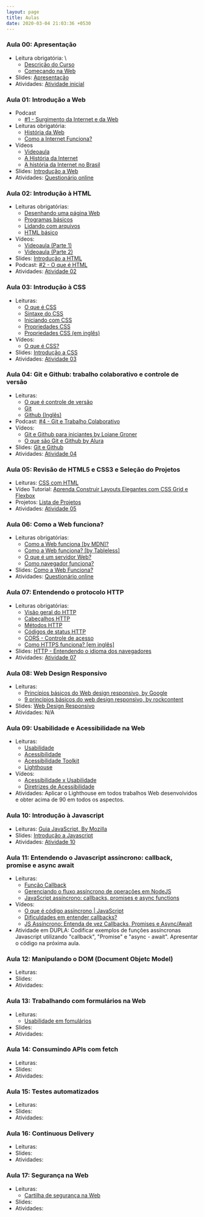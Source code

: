 ```yaml
---
layout: page
title: Aulas
date: 2020-03-04 21:03:36 +0530
---
```


### Aula 00: Apresentação

- Leitura obrigatória: \
  - [Descrição do Curso](/)
  - [Começando na Web](https://developer.mozilla.org/pt-BR/docs/Aprender/Getting_started_with_the_web)
- Slides: [Apresentação](/web-dev/slides/aula-00)
- Atividades: [Atividade inicial](/web-dev/atividades#atividade-1)

### Aula 01: Introdução a Web

- Podcast
  - [#1 - Surgimento da Internet e da Web](https://anchor.fm/babadodev/episodes/1---Surgimento-da-Internet-e-da-Web-egohdq)
- Leituras obrigatória:
  - [História da Web](https://www.tecmundo.com.br/historia/1778-a-world-wide-web-completa-20-anos-conheca-como-ela-surgiu.htm)
  - [Como a Internet Funciona?](https://developer.mozilla.org/pt-BR/docs/Learn/Common_questions/Como_a_internet_funciona)
- Vídeos
  - [Videoaula](https://www.youtube.com/watch?v=2Z-9OAB9eLQ)
  - [A História da Internet](https://www.youtube.com/watch?v=pKxWPo73pX0)
  - [A história da Internet no Brasil](https://www.youtube.com/watch?v=k_inQhpKprg)
- Slides: [Introdução a Web](/web-dev/slides/aula-01)
- Atividades: [Questionário online](https://forms.gle/9n6yny931PTXfqbr9)

### Aula 02: Introdução à HTML

- Leituras obrigatórias:
  - [Desenhando uma página Web](https://developer.mozilla.org/pt-BR/docs/Aprender/Getting_started_with_the_web/com_que_seu_site_vai_parecer)
  - [Programas básicos](https://developer.mozilla.org/pt-BR/docs/Aprender/Getting_started_with_the_web/instalando_programas_basicos)
  - [Lidando com arquivos](https://developer.mozilla.org/pt-BR/docs/Aprender/Getting_started_with_the_web/lidando_com_arquivos)
  - [HTML básico](https://developer.mozilla.org/pt-BR/docs/Aprender/Getting_started_with_the_web/HTML_basico)
- Vídeos:
  - [Videoaula (Parte 1)](https://www.youtube.com/watch?v=WluzG6RN5qA)
  - [Videoaula (Parte 2)](https://www.youtube.com/watch?v=2w5ss6jwceA)
- Slides: [Introdução a HTML](/web-dev/slides/aula-02)
- Podcast: [#2 - O que é HTML](https://anchor.fm/babadodev/episodes/02---O-que--HTML-eiupjq)
- Atividades: [Atividade 02](/web-dev/atividades#atividade-2)

### Aula 03: Introdução à CSS

- Leituras:
  - [O que é CSS](https://developer.mozilla.org/pt-BR/docs/Learn/CSS/First_steps/O_que_e_CSS)
  - [Sintaxe do CSS](https://developer.mozilla.org/pt-BR/docs/Web/CSS/sintaxe)
  - [Iniciando com CSS](https://developer.mozilla.org/pt-BR/docs/Learn/CSS/First_steps/Iniciando)
  - [Propriedades CSS](https://developer.mozilla.org/pt-BR/docs/Web/CSS/CSS_Reference)
  - [Propriedades CSS (em inglês)](https://www.w3schools.com/css/default.asp)
- Vídeos:
  - [O que é CSS?](https://www.youtube.com/watch?v=229xfk3EEM8)
- Slides: [Introdução a CSS](/web-dev/slides/aula-03)
- Atividades: [Atividade 03](/web-dev/atividades#atividade-3)

### Aula 04: Git e Github: trabalho colaborativo e controle de versão

- Leituras:
  - <a href="https://www.atlassian.com/br/git/tutorials/what-is-version-control" target="_blank">O que é controle de versão</a>
  - <a href="https://engsoftmoderna.info/capAp.html" target="_blank">Git</a>
  - <a href="https://guides.github.com/activities/hello-world/" target="_blank">Github (Inglês)</a>
- Podcast: [#4 - Git e Trabalho Colaborativo](https://open.spotify.com/episode/28lVsU2OqtkdwmijazZdYt)
- Vídeos:
  - <a href="https://www.youtube.com/watch?v=UMhskLXJuq4" target="_blank">Git e Github para iniciantes by Loiane Groner</a>
  - <a href="https://www.youtube.com/watch?v=P4BNi_yPehc" target="_blank">O que são Git e Github by Alura</a>
- Slides: <a href="/web-dev/slides/aula-04" target="_blank">Git e Github</a>
- Atividades: [Atividade 04](/web-dev/atividades#atividade-4)

### Aula 05: Revisão de HTML5 e CSS3 e Seleção do Projetos

- Leituras: <a href="https://developer.mozilla.org/pt-BR/docs/Aprender/Getting_started_with_the_web/CSS_basico" target="_blank">CSS com HTML</a>
- Vídeo Tutorial: <a href="https://youtu.be/1mf4mZE9o_4" target="_blank">Aprenda Construir Layouts Elegantes com CSS Grid e Flexbox</a>
- Projetos: <a href="https://www.notion.so/jesielviana/Lista-de-Projetos-1ce9d965daff497181da7dd50c9f0d32" target="_blank">Lista de Projetos</a>
- Atividades: [Atividade 05](/web-dev/atividades#atividade-5)

### Aula 06: Como a Web funciona?

- Leituras obrigatórias:
  - [Como a Web funciona [by MDN]?](https://developer.mozilla.org/pt-BR/docs/Aprender/Getting_started_with_the_web/Como_a_Web_funciona)
  - [Como a Web funciona? [by Tableless]](https://tableless.com.br/como-funciona-internet-e-world-wide-web/)
  - [O que é um servidor Web?](https://developer.mozilla.org/pt-BR/docs/Learn/Common_questions/o_que_e_um_web_server)
  - [Como navegador funciona?](https://www.html5rocks.com/pt/tutorials/internals/howbrowserswork/)
- Slides: <a href="https://docs.google.com/presentation/d/1BzgZoTPmfnv7n9x596fkt3Q8UU4K0zv0wlP1Isx5Noc/edit?usp=sharing" target="_blank">Como a Web Funciona?</a>
- Atividades: [Questionário online](https://forms.gle/jsrEtxNtrJSZYFxAA)

### Aula 07: Entendendo o protocolo HTTP

- Leituras obrigatórias:
  - [Visão geral do HTTP](https://developer.mozilla.org/pt-BR/docs/Web/HTTP/Overview)
  - [Cabeçalhos HTTP](https://developer.mozilla.org/pt-BR/docs/Web/HTTP/Headers)
  - [Métodos HTTP](https://developer.mozilla.org/pt-BR/docs/Web/HTTP/Methods)
  - [Códigos de status HTTP](https://developer.mozilla.org/en-US/docs/Web/HTTP/Status)
  - [CORS - Controle de acesso](https://developer.mozilla.org/pt-BR/docs/Web/HTTP/Controle_Acesso_CORS)
  - [Como HTTPS funciona? [em inglês]](https://howhttps.works/)
- Slides: <a href="https://docs.google.com/presentation/d/1zQ94cEa-pbps2dzfTDRVEKUzZh9W9tI1TYOoEGtoRsU/edit?usp=sharing" target="_blank">HTTP - Entendendo o idioma dos navegadores</a>
- Atividades: [Atividade 07](/web-dev/atividades#atividade-7)

### Aula 08: Web Design Responsivo

- Leituras:
  - <a href="https://developers.google.com/web/fundamentals/design-and-ux/responsive?hl=pt-br" target="_blank">Princípios básicos do Web design responsivo, by Google</a>
  - <a href="https://rockcontent.com/br/blog/web-design-responsivo/" target="_blank">9 princípios básicos do web design responsivo, by rockcontent</a>
- Slides:
  <a href="https://docs.google.com/presentation/d/1q8VhNcY-ac0vJUEN5vv6ven3uI-7ASBkRm2LKiJyrKg/edit?usp=sharing" target="_blank">Web Design Responsivo</a>
- Atividades: N/A

### Aula 09: Usabilidade e Acessibilidade na Web

<ul>
  <li>Leituras:
    <ul>
      <li><a target="_blank" href="https://ux.sapo.pt/usabilidade/web/introducao/">Usabilidade</a></li>
      <li><a target="_blank" href="http://acessibilida.de/">Acessibilidade</a></li>
      <li><a target="_blank" href="http://acessibilidadetoolkit.com/">Acessibilidade Toolkit</a></li>
      <li><a target="_blank" href="https://developers.google.com/web/tools/lighthouse">Lighthouse</a></li>
    </ul>
  </li>
  <li>Vídeos:
    <ul>
      <li><a target="_blank" href="https://www.youtube.com/watch?v=m1K7o3ljH9Q">Acessibilidade x Usabilidade</a></li>
            <li><a target="_blank" href="https://www.youtube.com/watch?v=3dQuTBjtqb0">Diretrizes de Acessibilidade</a></li>
    </ul>
  </li>
  <li>Atividades: Aplicar o Lighthouse em todos trabalhos Web desenvolvidos e obter acima de 90 em todos os aspectos.</li>
</ul>

### Aula 10: Introdução à Javascript

- Leituras: <a href="https://developer.mozilla.org/pt-BR/docs/Web/JavaScript/Guide" target="_blank">Guia JavaScript, By Mozilla</a>
- Slides: <a href="https://docs.google.com/presentation/d/1dWeWB-uRHUJldGcvoohr6TIfC1prEZlQ8ehcglfnbi0/edit?usp=sharing" target="_blank">Introdução a Javascript</a>
- Atividades: [Atividade 10](/web-dev/atividades#atividade-10)

### Aula 11: Entendendo o Javascript assíncrono: callback, promise e async await

- Leituras:
  - <a href="https://developer.mozilla.org/pt-BR/docs/Glossario/Callback_function" target="_blank">Função Callback</a>
  - <a href="https://imasters.com.br/desenvolvimento/gerenciando-o-fluxo-assincrono-de-operacoes-em-nodejs" target="_blank">Gerenciando o fluxo assíncrono de operações em NodeJS</a>
  - <a href="https://medium.com/@alcidesqueiroz/javascript-ass%C3%ADncrono-callbacks-promises-e-async-functions-9191b8272298" target="_blank">JavaScript assíncrono: callbacks, promises e async functions</a>
- Vídeos: 
  - <a href="https://www.youtube.com/watch?v=tVYTqsqZHZY" target="_blank">O que é código assíncrono | JavaScript</a> 
  - <a href="https://www.youtube.com/watch?v=8o-9nQ3DQEA" target="_blank">Dificuldades em entender callbacks?</a>
  - <a href="https://www.youtube.com/watch?v=7Bs4-rqbCQc" target="_blank">JS Assíncrono: Entenda de vez Callbacks, Promises e Async/Await</a>
- Atividade em DUPLA: Codificar exemplos de funções assíncronas Javascript utilizando "callback", "Promise" e "async - await". Apresentar o código na próxima aula.

### Aula 12: Manipulando o DOM (Document Objetc Model)

- Leituras:
- Slides:
- Atividades:

### Aula 13: Trabalhando com formulários na Web

- Leituras:
  - [Usabilidade em fomulários](https://ux.sapo.pt/usabilidade/web/formularios/)
- Slides:
- Atividades:

### Aula 14: Consumindo APIs com fetch

- Leituras:
- Slides:
- Atividades:

### Aula 15: Testes automatizados

- Leituras:
- Slides:
- Atividades:

### Aula 16: Continuous Delivery

- Leituras:
- Slides:
- Atividades:

### Aula 17: Segurança na Web

- Leituras:
  - [Cartilha de segurança na Web](https://cartilha.cert.br/)
- Slides:
- Atividades:

<!-- <a href="" target="_blank"></a> -->